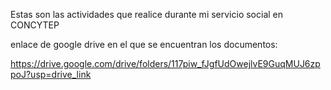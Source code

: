 Estas son las actividades que realice durante mi servicio social en CONCYTEP

enlace de google drive en el que se encuentran los documentos:

https://drive.google.com/drive/folders/117piw_fJgfUdOwejlvE9GuqMUJ6zppoJ?usp=drive_link
